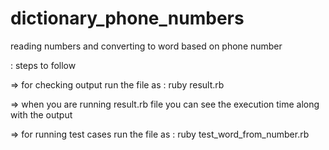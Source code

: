# dictionary_phone_numbers
reading numbers and converting to word based on phone number


: steps to follow

=> for checking output run the file as : ruby result.rb

=> when you are running result.rb file you can see the execution time along with the output

=> for running test cases run the file as : ruby test_word_from_number.rb
